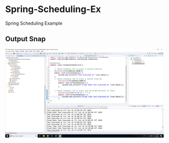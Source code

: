 # Spring-Scheduling-Ex
Spring Scheduling Example

## Output Snap
![Snap](https://github.com/yogendrajava86/Spring-Scheduling-Ex/blob/master/SpringSchedulingExample.png)
